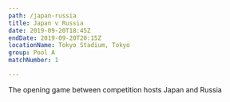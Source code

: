 ```yaml
---
path: /japan-russia
title: Japan v Russia
date: 2019-09-20T18:45Z
endDate: 2019-09-20T20:15Z
locationName: Tokyo Stadium, Tokyo
group: Pool A
matchNumber: 1

---
```

The opening game between competition hosts Japan and Russia